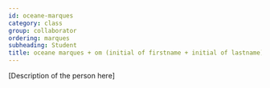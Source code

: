 ```yaml
---
id: oceane-marques  
category: class 
group: collaborator
ordering: marques
subheading: Student
title: oceane marques + om (initial of firstname + initial of lastname) 
---
```


[Description of the person here] 
